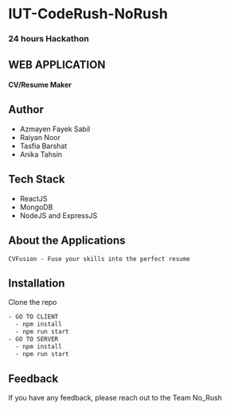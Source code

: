 # IUT-CodeRush-NoRush
### 24 hours Hackathon


## WEB APPLICATION


#### CV/Resume Maker  



## Author

- Azmayen Fayek Sabil
- Raiyan Noor
- Tasfia Barshat
- Anika Tahsin



## Tech Stack

- ReactJS
- MongoDB
- NodeJS and ExpressJS


## About the Applications

    CVFusion - Fuse your skills into the perfect resume


## Installation

Clone the repo

```bash
- GO TO CLIENT
  - npm install 
  - npm run start
- GO TO SERVER
  - npm install 
  - npm run start
```
    
## Feedback

If you have any feedback, please reach out to the Team No_Rush

